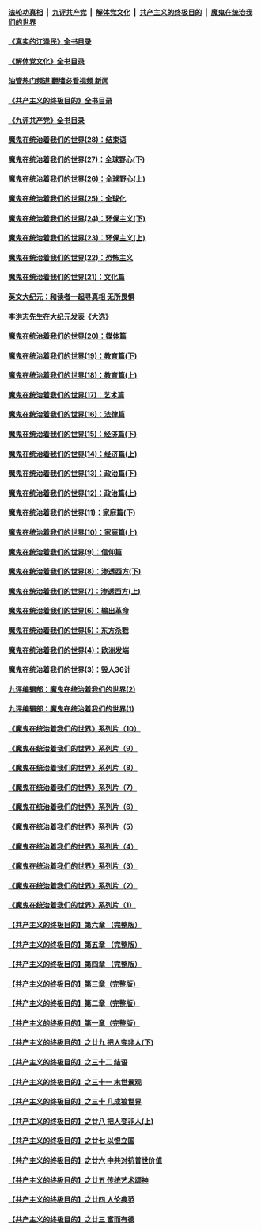 ####  [法轮功真相](../../../../basic/blob/master/README.md?t=07302131) &nbsp;|&nbsp; [九评共产党](../../../../9ping.md/blob/master/README.md?t=07302131) &nbsp;|&nbsp; [解体党文化](../../../../jtdwh.md/blob/master/README.md?t=07302131)  &nbsp;|&nbsp; [共产主义的终极目的](../../../../gczydzjmd.md/blob/master/README.md?t=07302131) &nbsp;|&nbsp; [魔鬼在统治我们的世界](../../../../mgztzwmdsj.md/blob/master/README.md?t=07302131) 

#### [《真实的江泽民》全书目录](../pages/nsc422/n13721399.md?t=07302131) 

#### [《解体党文化》全书目录](../pages/nsc422/n13721157.md?t=07302131) 

#### [油管热门频道 翻墙必看视频 新闻](http://45.76.130.85:81/youtube.html?07302131)

#### [《共产主义的终极目的》全书目录](../pages/nsc422/n13721048.md?t=07302131) 

#### [《九评共产党》全书目录](../pages/nsc422/n13708085.md?t=07302131) 

#### [魔鬼在统治着我们的世界(28)：结束语](../pages/nsc422/n10936246.md?t=07302131) 

#### [魔鬼在统治着我们的世界(27)：全球野心(下)](../pages/nsc422/n10928319.md?t=07302131) 

#### [魔鬼在统治着我们的世界(26)：全球野心(上)](../pages/nsc422/n10900318.md?t=07302131) 

#### [魔鬼在统治着我们的世界(25)：全球化](../pages/nsc422/n10788205.md?t=07302131) 

#### [魔鬼在统治着我们的世界(24)：环保主义(下)](../pages/nsc422/n10695307.md?t=07302131) 

#### [魔鬼在统治着我们的世界(23)：环保主义(上)](../pages/nsc422/n10688613.md?t=07302131) 

#### [魔鬼在统治着我们的世界(22)：恐怖主义](../pages/nsc422/n10614727.md?t=07302131) 

#### [魔鬼在统治着我们的世界(21)：文化篇](../pages/nsc422/n10597706.md?t=07302131) 

#### [英文大纪元：和读者一起寻真相 无所畏惧](../pages/nsc422/n12542027.md?t=07302131) 

#### [李洪志先生在大纪元发表《大选》](../pages/nsc422/n12534746.md?t=07302131) 

#### [魔鬼在统治着我们的世界(20)：媒体篇](../pages/nsc422/n10586579.md?t=07302131) 

#### [魔鬼在统治着我们的世界(19)：教育篇(下)](../pages/nsc422/n10564808.md?t=07302131) 

#### [魔鬼在统治着我们的世界(18)：教育篇(上)](../pages/nsc422/n10526970.md?t=07302131) 

#### [魔鬼在统治着我们的世界(17)：艺术篇](../pages/nsc422/n10499093.md?t=07302131) 

#### [魔鬼在统治着我们的世界(16)：法律篇](../pages/nsc422/n10485969.md?t=07302131) 

#### [魔鬼在统治着我们的世界(15)：经济篇(下)](../pages/nsc422/n10469975.md?t=07302131) 

#### [魔鬼在统治着我们的世界(14)：经济篇(上)](../pages/nsc422/n10457370.md?t=07302131) 

#### [魔鬼在统治着我们的世界(13)：政治篇(下)](../pages/nsc422/n10448270.md?t=07302131) 

#### [魔鬼在统治着我们的世界(12)：政治篇(上)](../pages/nsc422/n10444576.md?t=07302131) 

#### [魔鬼在统治着我们的世界(11)：家庭篇(下)](../pages/nsc422/n10440961.md?t=07302131) 

#### [魔鬼在统治着我们的世界(10)：家庭篇(上)](../pages/nsc422/n10435448.md?t=07302131) 

#### [魔鬼在统治着我们的世界(9)：信仰篇](../pages/nsc422/n10432159.md?t=07302131) 

#### [魔鬼在统治着我们的世界(8)：渗透西方(下)](../pages/nsc422/n10429603.md?t=07302131) 

#### [魔鬼在统治着我们的世界(7)：渗透西方(上)](../pages/nsc422/n10426013.md?t=07302131) 

#### [魔鬼在统治着我们的世界(6)：输出革命](../pages/nsc422/n10421536.md?t=07302131) 

#### [魔鬼在统治着我们的世界(5)：东方杀戮](../pages/nsc422/n10417707.md?t=07302131) 

#### [魔鬼在统治着我们的世界(4)：欧洲发端](../pages/nsc422/n10414890.md?t=07302131) 

#### [魔鬼在统治着我们的世界(3)：毁人36计](../pages/nsc422/n10411583.md?t=07302131) 

#### [九评编辑部：魔鬼在统治着我们的世界(2)](../pages/nsc422/n10410036.md?t=07302131) 

#### [九评编辑部：魔鬼在统治着我们的世界(1)](../pages/nsc422/n10406825.md?t=07302131) 

#### [《魔鬼在统治着我们的世界》系列片（10）](../pages/nsc422/n12292670.md?t=07302131) 

#### [《魔鬼在统治着我们的世界》系列片（9）](../pages/nsc422/n12290859.md?t=07302131) 

#### [《魔鬼在统治着我们的世界》系列片（8）](../pages/nsc422/n12287445.md?t=07302131) 

#### [《魔鬼在统治着我们的世界》系列片（7）](../pages/nsc422/n12283425.md?t=07302131) 

#### [《魔鬼在统治着我们的世界》系列片（6）](../pages/nsc422/n12282314.md?t=07302131) 

#### [《魔鬼在统治着我们的世界》系列片（5）](../pages/nsc422/n12281419.md?t=07302131) 

#### [《魔鬼在统治着我们的世界》系列片（4）](../pages/nsc422/n12274024.md?t=07302131) 

#### [《魔鬼在统治着我们的世界》系列片（3）](../pages/nsc422/n12271322.md?t=07302131) 

#### [《魔鬼在统治着我们的世界》系列片（2）](../pages/nsc422/n12269049.md?t=07302131) 

#### [《魔鬼在统治着我们的世界》系列片（1）](../pages/nsc422/n12267575.md?t=07302131) 

#### [【共产主义的终极目的】第六章 （完整版）](../pages/nsc422/n11428913.md?t=07302131) 

#### [【共产主义的终极目的】第五章 （完整版）](../pages/nsc422/n11428912.md?t=07302131) 

#### [【共产主义的终极目的】第四章 （完整版）](../pages/nsc422/n11428907.md?t=07302131) 

#### [【共产主义的终极目的】第三章（完整版）](../pages/nsc422/n11428848.md?t=07302131) 

#### [【共产主义的终极目的】第二章（完整版）](../pages/nsc422/n11428831.md?t=07302131) 

#### [【共产主义的终极目的】第一章（完整版）](../pages/nsc422/n11417651.md?t=07302131) 

#### [【共产主义的终极目的】之廿九 把人变非人(下)](../pages/nsc422/n11344140.md?t=07302131) 

#### [【共产主义的终极目的】之三十二 结语](../pages/nsc422/n11360535.md?t=07302131) 

#### [【共产主义的终极目的】之三十一 末世景观](../pages/nsc422/n11351129.md?t=07302131) 

#### [【共产主义的终极目的】之三十 几成狼世界](../pages/nsc422/n11348280.md?t=07302131) 

#### [【共产主义的终极目的】之廿八 把人变非人(上)](../pages/nsc422/n11340492.md?t=07302131) 

#### [【共产主义的终极目的】之廿七 以恨立国](../pages/nsc422/n11336944.md?t=07302131) 

#### [【共产主义的终极目的】之廿六 中共对抗普世价值](../pages/nsc422/n11324785.md?t=07302131) 

#### [【共产主义的终极目的】之廿五 传统艺术颂神](../pages/nsc422/n11296396.md?t=07302131) 

#### [【共产主义的终极目的】之廿四 人伦典范](../pages/nsc422/n11296397.md?t=07302131) 

#### [【共产主义的终极目的】之廿三 富而有德](../pages/nsc422/n11283598.md?t=07302131) 

<img src='http://gfw-breaker.win/goodnews/indexes/nsc422.md' width='0px' height='0px'/>
